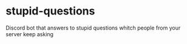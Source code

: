 # stupid-questions
Discord bot that answers to stupid questions whitch people from your server keep asking
